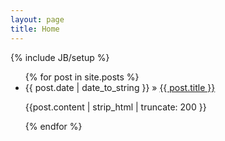 ```yaml
---
layout: page
title: Home
---
```

{% include JB/setup %}

<ul class="posts span12">
  {% for post in site.posts %}
    <li><span>{{ post.date | date_to_string }}</span> &raquo; <a href="{{ BASE_PATH }}{{ post.url }}">{{ post.title }}</a></li>
    <p>{{post.content | strip_html | truncate: 200 }}</p>
  {% endfor %}
</ul>
